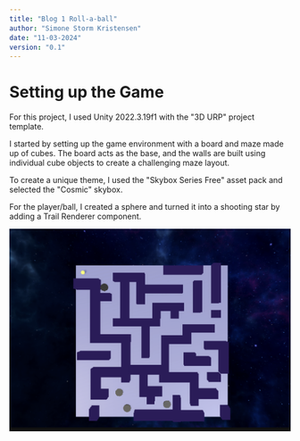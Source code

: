 ```yaml
---
title: "Blog 1 Roll-a-ball"
author: "Simone Storm Kristensen"
date: "11-03-2024"
version: "0.1"
---
```


# Setting up the Game

For this project, I used Unity 2022.3.19f1 with the "3D URP" project template.

I started by setting up the game environment with a board and maze made up of cubes. The board acts as the base, and the walls are built using individual cube objects to create a challenging maze layout.

To create a unique theme, I used the "Skybox Series Free" asset pack and selected the "Cosmic" skybox.

For the player/ball, I created a sphere and turned it into a shooting star by adding a Trail Renderer component. 

![Game Scene](/GameScene.png)




